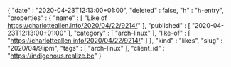 {
  "date" : "2020-04-23T12:13:00+01:00",
  "deleted" : false,
  "h" : "h-entry",
  "properties" : {
    "name" : [ "Like of https://charlotteallen.info/2020/04/22/9214/" ],
    "published" : [ "2020-04-23T12:13:00+01:00" ],
    "category" : [ "arch-linux" ],
    "like-of" : [ "https://charlotteallen.info/2020/04/22/9214/" ]
  },
  "kind" : "likes",
  "slug" : "2020/04/9lipm",
  "tags" : [ "arch-linux" ],
  "client_id" : "https://indigenous.realize.be"
}
